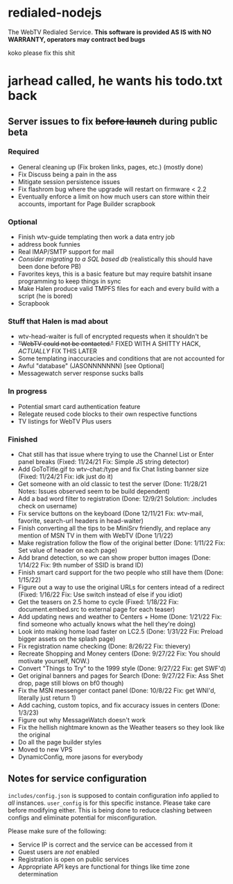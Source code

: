 # redialed-nodejs
The WebTV Redialed Service. **This software is provided AS IS with NO WARRANTY, operators may contract bed bugs**

koko please fix this shit

# jarhead called, he wants his todo.txt back

## Server issues to fix ~~before launch~~ during public beta

### Required
- General cleaning up (Fix broken links, pages, etc.) (mostly done)
- Fix Discuss being a pain in the ass
- Mitigate session persistence issues
- Fix flashrom bug where the upgrade will restart on firmware < 2.2
- Eventually enforce a limit on how much users can store within their accounts, important for Page Builder scrapbook

### Optional
- Finish wtv-guide templating then work a data entry job
- address book funnies
- Real IMAP/SMTP support for mail
- *Consider migrating to a SQL based db* (realistically this should have been done before PB)
- Favorites keys, this is a basic feature but may require batshit insane programming to keep things in sync
- Make Halen produce valid TMPFS files for each and every build with a script (he is bored)
- Scrapbook

### Stuff that Halen is mad about
- wtv-head-waiter is full of encrypted requests when it shouldn't be
- ~~"WebTV could not be contacted."~~ FIXED WITH A SHITTY HACK, *ACTUALLY* FIX THIS LATER
- Some templating inaccuracies and conditions that are not accounted for
- Awful "database" (JASONNNNNNN) [see Optional]
- Messagewatch server response sucks balls

### In progress
- Potential smart card authentication feature
- Relegate reused code blocks to their own respective functions
- TV listings for WebTV Plus users

### Finished
- Chat still has that issue where trying to use the Channel List or Enter panel breaks (Fixed: 11/24/21 Fix: Simple JS string detector)
- Add GoToTitle.gif to wtv-chat:/type and fix Chat listing banner size (Fixed: 11/24/21 Fix: idk just do it)
- Get someone with an old classic to test the server (Done: 11/28/21 Notes: Issues observed seem to be build dependent)
- Add a bad word filter to registration (Done: 12/9/21 Solution: .includes check on username)
- Fix service buttons on the keyboard (Done 12/11/21 Fix: wtv-mail, favorite, search-url headers in head-waiter)
- Finish converting all the tips to be MiniSrv friendly, and replace any mention of MSN TV in them with WebTV (Done 1/1/22)
- Make registration follow the flow of the original better (Done: 1/11/22 Fix: Set value of header on each page)
- Add brand detection, so we can show proper button images (Done: 1/14/22 Fix: 9th number of SSID is brand ID)
- Finish smart card support for the two people who still have them (Done: 1/15/22)
- Figure out a way to use the original URLs for centers intead of a redirect (Fixed: 1/16/22 Fix: Use switch instead of else if you idiot)
- Get the teasers on 2.5 home to cycle (Fixed: 1/18/22 Fix: document.embed.src to external page for each teaser)
- Add updating news and weather to Centers + Home (Done: 1/21/22 Fix: find someone who actually knows what the hell they're doing)
- Look into making home load faster on LC2.5 (Done: 1/31/22 Fix: Preload bigger assets on the splash page)
- Fix registration name checking (Done: 8/26/22 Fix: thievery)
- Recreate Shopping and Money centers (Done: 9/27/22 Fix: You should motivate yourself, NOW.)
- Convert "Things to Try" to the 1999 style (Done: 9/27/22 Fix: get SWF'd)
- Get original banners and pages for Search (Done: 9/27/22 Fix: Ass Shet drop, page still blows on bf0 though)
- Fix the MSN messenger contact panel (Done: 10/8/22 Fix: get WNI'd, literally just return 1)
- Add caching, custom topics, and fix accuracy issues in centers (Done: 1/3/23)
- Figure out why MessageWatch doesn't work
- Fix the hellish nightmare known as the Weather teasers so they look like the original
- Do all the page builder styles
- Moved to new VPS
- DynamicConfig, more jasons for everybody

## Notes for service configuration
`includes/config.json` is supposed to contain configuration info applied to *all* instances. `user_config` is for this specific instance. Please take care before modifying either. This is being done to reduce clashing between configs and eliminate potential for misconfiguration.

Please make sure of the following:
- Service IP is correct and the service can be accessed from it
- Guest users are *not* enabled
- Registration is open on public services
- Appropriate API keys are functional for things like time zone determination
